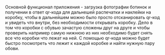 Основной функционал приложения - загрузка фотографии ботинок и получении в ответ qr-кода для дальнешей распечатки и наклейки на коробку, чтобы в дальнейшем можно было просто отсканировать qr-код и увидеть что внутри, без необходимости открывать коробку. Дело в том что коробки с обувью зачастую сложены друг на друге и чтобы проверить например самую нижнюю из них необходимо будет снять все что коробки что лежат на ней. С помощью qr-кода можно будет быстро посмотреть что лежит к каждой коробке и найти нужную пару обови.
